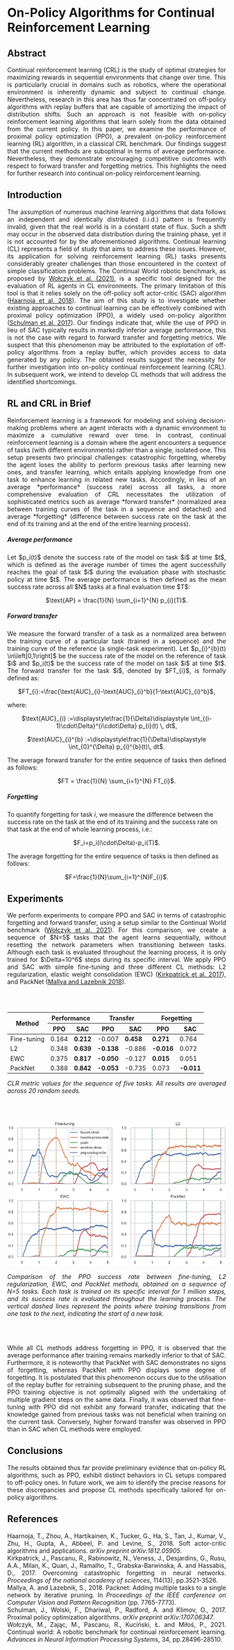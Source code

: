 # On-Policy Algorithms for Continual Reinforcement Learning

## Abstract

<p align="justify">Continual reinforcement learning (CRL) is the study of optimal strategies for maximizing rewards in sequential environments that change over time. This is particularly crucial in domains such as robotics, where the operational environment is inherently dynamic and subject to continual change. Nevertheless, research in this area has thus far concentrated on off-policy algorithms with replay buffers that are capable of amortizing the impact of distribution shifts. Such an approach is not feasible with on-policy reinforcement learning algorithms that learn solely from the data obtained from the current policy. In this paper, we examine the performance of proximal policy optimization (PPO), a prevalent on-policy reinforcement learning (RL) algorithm, in a classical CRL benchmark. Our findings suggest that the current methods are suboptimal in terms of average performance. Nevertheless, they demonstrate encouraging competitive outcomes with respect to forward transfer and forgetting metrics. This highlights the need for further research into continual on-policy reinforcement learning.</p>

## Introduction

<p align="justify">The assumption of numerous machine learning algorithms that data follows an independent and identically distributed (i.i.d.) pattern is frequently invalid, given that the real world is in a constant state of flux. Such a shift may occur in the observed data distribution during the training phase, yet it is not accounted for by the aforementioned algorithms. Continual learning (CL) represents a field of study that aims to address these issues. However, its application for solving reinforcement learning (RL) tasks presents considerably greater challenges than those encountered in the context of simple classification problems. The Continual World robotic benchmark, as proposed by <a href="https://arxiv.org/abs/2105.10919">Wołczyk et al. (2021)</a>, is a specific tool designed for the evaluation of RL agents in CL environments. The primary limitation of this tool is that it relies solely on the off-policy soft actor-critic (SAC) algorithm (<a href="https://arxiv.org/abs/1801.01290">Haarnoja et al. 2018</a>). The aim of this study is to investigate whether existing approaches to continual learning can be effectively combined with proximal policy optimization (PPO), a widely used on-policy algorithm (<a href="https://arxiv.org/abs/1707.06347">Schulman et al. 2017</a>). Our findings indicate that, while the use of PPO in lieu of SAC typically results in markedly inferior average performance, this is not the case with regard to forward transfer and forgetting metrics. We suspect that this phenomenon may be attributed to the exploitation of off-policy algorithms from a replay buffer, which provides access to data generated by any policy. The obtained results suggest the necessity for further investigation into on-policy continual reinforcement learning (CRL). In subsequent work, we intend to develop CL methods that will address the identified shortcomings.</p>

## RL and CRL in Brief

<p align="justify">Reinforcement learning is a framework for modeling and solving decision-making problems where an agent interacts with a dynamic environment to maximize a cumulative reward over time. In contrast, continual reinforcement learning is a domain where the agent encounters a sequence of tasks (with different environments) rather than a single, isolated one. This setup presents two principal challenges: catastrophic forgetting, whereby the agent loses the ability to perform previous tasks after learning new ones, and transfer learning, which entails applying knowledge from one task to enhance learning in related new tasks. Accordingly, in lieu of an average *performance* (success rate) across all tasks, a more comprehensive evaluation of CRL necessitates the utilization of sophisticated metrics such as average *forward transfer* (normalized area between training curves of the task in a sequence and detached) and average *forgetting* (difference between success rate on the task at the end of its training and at the end of the entire learning process).</p>

##### Average performance

<p align="justify">Let $p_i(t)$ denote the success rate of the model on task $i$ at time $t$, which is defined as the average number of times the agent successfully reaches the goal of task $i$ during the evaluation phase with stochastic policy at time $t$. The average performance is then defined as the mean success rate across all $N$ tasks at a final evaluation time $T$:</p>
<p align="center">
$\text{AP} = \frac{1}{N} \sum_{i=1}^{N} p_{i}(T)$.
</p>

##### Forward transfer

<p align="justify">We measure the forward transfer of a task as a normalized area between the training curve of a particular task (trained in a sequence) and the training curve of the reference (a single-task experiment). Let $p_{i}^{b}(t) \in\left[0,1\right]$ be the success rate of the model on the reference of task $i$ and $p_i(t)$ be the success rate of the model on task $i$ at time $t$. The forward transfer for the task $i$, denoted by $FT_{i}$, is formally defined as:</p>
<p align="center">
$FT_{i}:=\frac{\text{AUC}_{i}-\text{AUC}_{i}^b}{1-\text{AUC}_{i}^b}$,
</p>
where:
<p align="center">
$\text{AUC}_{i}  :=\displaystyle\frac{1}{\Delta}\displaystyle \int_{(i-1)\cdot\Delta}^{i\cdot\Delta} p_{i}(t) \, dt$,
</p>
<p align="center">
$\text{AUC}_{i}^{b}  :=\displaystyle\frac{1}{\Delta}\displaystyle \int_{0}^{\Delta} p_{i}^{b}(t)\, dt$.
</p>
<p align="justify">The average forward transfer for the entire sequence of tasks then defined as follows:</p>
<p align="center">
$FT = \frac{1}{N} \sum_{i=1}^{N} FT_{i}$.
</p>

##### Forgetting

To quantify forgetting for task $i$, we measure the difference between the success rate on the task at the end of its training and the success rate on that task at the end of whole learning process, i.e.:
<p align="center">
$F_i=p_i(i\cdot\Delta)-p_i(T)$.
</p>
The average forgetting for the entire sequence of tasks is then defined as follows:
<p align="center">
$F=\frac{1}{N}\sum_{i=1}^{N}F_{i}$.
</p>

## Experiments

<p align="justify">We perform experiments to compare PPO and SAC in terms of catastrophic forgetting and forward transfer, using a setup similar to the Continual World benchmark (<a href="https://arxiv.org/abs/2105.10919">Wołczyk et al. 2021</a>). For this comparison, we create a sequence of $N=5$ tasks that the agent learns sequentially, without resetting the network parameters when transitioning between tasks. Although each task is evaluated throughout the learning process, it is only trained for $\Delta=10^6$ steps during its specific interval. We apply PPO and SAC with simple fine-tuning and three different CL methods: L2 regularization, elastic weight consolidation (EWC) (<a href="https://arxiv.org/abs/1612.00796">Kirkpatrick et al. 2017</a>), and PackNet (<a href="https://arxiv.org/abs/1711.05769">Mallya and Lazebnik 2018</a>).</p>

<br/><br/>

<table class="center"><thead>
  <tr>
    <th class="tg-baqh" rowspan="2">Method</th>
    <th class="tg-baqh" colspan="2">Performance </th>
    <th class="tg-baqh" colspan="2">Transfer</th>
    <th class="tg-baqh" colspan="2">Forgetting</th>
  </tr>
  <tr>
    <th class="tg-c3ow">PPO</th>
    <th class="tg-baqh">SAC</th>
    <th class="tg-baqh">PPO</th>
    <th class="tg-baqh">SAC</th>
    <th class="tg-baqh">PPO</th>
    <th class="tg-baqh">SAC</th>
  </tr></thead>
<tbody>
  <tr>
    <td class="tg-baqh">Fine-tuning</td>
    <td class="tg-baqh">0.164</td>
    <td class="tg-baqh"><span style="font-weight:bold">0.212</span></td>
    <td class="tg-baqh">-0.007</td>
    <td class="tg-baqh"><span style="font-weight:bold">0.458</span></td>
    <td class="tg-baqh"><span style="font-weight:bold">0.271</span></td>
    <td class="tg-baqh">0.764</td>
  </tr>
  <tr>
    <td class="tg-baqh">L2</td>
    <td class="tg-baqh">0.348</td>
    <td class="tg-baqh"><span style="font-weight:bold">0.639</span></td>
    <td class="tg-baqh"><span style="font-weight:bold">-0.138</span></td>
    <td class="tg-baqh">-0.886</td>
    <td class="tg-baqh"><span style="font-weight:bold">-0.016</span></td>
    <td class="tg-baqh">0.072</td>
  </tr>
  <tr>
    <td class="tg-baqh">EWC</td>
    <td class="tg-baqh">0.375</td>
    <td class="tg-baqh"><span style="font-weight:bold">0.817</span></td>
    <td class="tg-baqh"><span style="font-weight:bold">-0.050</span></td>
    <td class="tg-baqh">-0.127</td>
    <td class="tg-baqh"><span style="font-weight:bold">0.015</span></td>
    <td class="tg-baqh">0.051</td>
  </tr>
  <tr>
    <td class="tg-baqh">PackNet</td>
    <td class="tg-baqh">0.388</td>
    <td class="tg-baqh"><span style="font-weight:bold">0.842</span></td>
    <td class="tg-baqh"><span style="font-weight:bold">-0.053</span></td>
    <td class="tg-baqh">-0.735</td>
    <td class="tg-baqh">0.073</td>
    <td class="tg-baqh"><span style="font-weight:bold">-0.011</span></td>
  </tr>
</tbody></table>

<em><p align="justify">CLR metric values for the sequence of five tasks. All results are averaged across 20 random seeds.</p></em>

<br/><br/>

<p align="center">
    <img src="https://raw.githubusercontent.com/arczi21/continualworld-ppo/refs/heads/main/examples/results_ppo/ppo_success.jpg" alt>
    <em><p align="justify">Comparison of the PPO success rate between fine-tuning, L2 regularization, EWC, and PackNet methods, obtained on a sequence of N=5 tasks. Each task is trained on its specific interval for 1 million steps, and its success rate is evaluated throughout the learning process. The vertical dashed lines represent the points where training transitions from one task to the next, indicating the start of a new task.</p></em>
</p>

<br/><br/>

<p align="justify">While all CL methods address forgetting in PPO, it is observed that the average performance after training remains markedly inferior to that of SAC. Furthermore, it is noteworthy that PackNet with SAC demonstrates no signs of forgetting, whereas PackNet with PPO displays some degree of forgetting. It is postulated that this phenomenon occurs due to the utilisation of the replay buffer for retraining subsequent to the pruning phase, and the PPO training objective is not optimally aligned with the undertaking of multiple gradient steps on the same data. Finally, it was observed that fine-tuning with PPO did not exhibit any forward transfer, indicating that the knowledge gained from previous tasks was not beneficial when training on the current task. Conversely, higher forward transfer was observed in PPO than in SAC when CL methods were employed.</p>

## Conclusions

<p align="justify">The results obtained thus far provide preliminary evidence that on-policy RL algorithms, such as PPO, exhibit distinct behaviors in CL setups compared to off-policy ones. In future work, we aim to identify the precise reasons for these discrepancies and propose CL methods specifically tailored for on-policy algorithms.</p>

## References
<p align="justify">Haarnoja, T., Zhou, A., Hartikainen, K., Tucker, G., Ha, S., Tan, J., Kumar, V., Zhu, H., Gupta, A., Abbeel, P. and Levine, S., 2018. Soft actor-critic algorithms and applications. <em>arXiv preprint arXiv:1812.05905</em>.<br>
Kirkpatrick, J., Pascanu, R., Rabinowitz, N., Veness, J., Desjardins, G., Rusu, A.A., Milan, K., Quan, J., Ramalho, T., Grabska-Barwinska, A. and Hassabis, D., 2017. Overcoming catastrophic forgetting in neural networks. <em>Proceedings of the national academy of sciences</em>, 114(13), pp.3521-3526.<br>
Mallya, A. and Lazebnik, S., 2018. Packnet: Adding multiple tasks to a single network by iterative pruning. In <em>Proceedings of the IEEE conference on Computer Vision and Pattern Recognition</em> (pp. 7765-7773).<br>
Schulman, J., Wolski, F., Dhariwal, P., Radford, A. and Klimov, O., 2017. Proximal policy optimization algorithms. <em>arXiv preprint arXiv:1707.06347</em>.<br>
Wołczyk, M., Zając, M., Pascanu, R., Kuciński, Ł. and Miłoś, P., 2021. Continual world: A robotic benchmark for continual reinforcement learning. <em>Advances in Neural Information Processing Systems</em>, 34, pp.28496-28510.</p>
